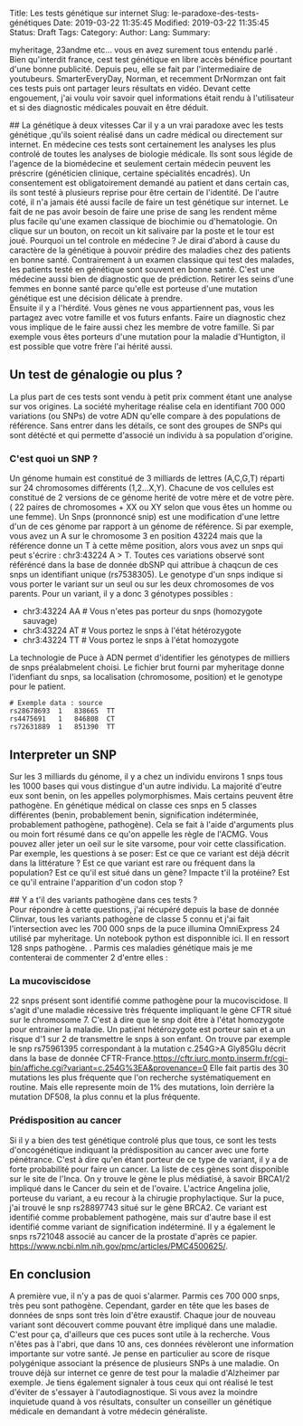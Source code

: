 Title: Les tests génétique sur internet 
Slug: le-paradoxe-des-tests-génétiques
Date: 2019-03-22 11:35:45
Modified: 2019-03-22 11:35:45
Status: Draft
Tags: 
Category: 
Author: 
Lang: 
Summary:

myheritage, 23andme etc... vous en avez surement tous entendu parlé . Bien qu'interdit france, cest test génétique en libre accès bénéfice pourtant d'une bonne publicité. 
Depuis peu, elle se fait par l'intermediaire de youtubeurs. SmarterEveryDay, Norman, et recemment DrNormzan ont fait ces tests puis ont partager leurs résultats en vidéo. Devant cette engouement, j'ai voulu voir savoir quel informations était rendu à l'utilisateur et si des diagnostic médicales pouvait en être déduit.   

## La génétique à deux vitesses
Car il y a un vrai paradoxe avec les tests génétique ,qu'ils soient réalisé dans un cadre médical ou directement sur internet.
En médecine ces tests sont certainement les analyses les plus controlé de toutes les analyses de biologie médicale. Ils sont sous légide de l'agence de la biomédecine et seulement certain médecin peuvent les préscrire (généticien clinique, certaine spécialités encadrés). Un consentement est obligatoirement demandé au patient et dans certain cas, ils sont testé à plusieurs reprise pour être certain de l'identité.
De l'autre coté, il n'a jamais été aussi facile de faire un test génétique sur internet. Le fait de ne pas avoir besoin de faire une prise de sang les rendent même plus facile qu'une examen classique de biochimie ou d'hematologie. On clique sur un bouton, on recoit un kit salivaire par la poste et le tour est joué.
Pourquoi un tel controle en médecine ? 
Je dirai d'abord à cause du caractère de la génétique à pouvoir prédire des maladies chez des patients en bonne santé. Contrairement à un examen classique qui test des malades, les patients testé en génétique sont souvent en bonne santé. C'est une médecine aussi bien de diagnostic que de prédiction. Retirer les seins d'une femmes en bonne santé parce qu'elle est porteuse d'une mutation génétique est une décision délicate à prendre.    
Ensuite il y a l'hérdité. Vous gènes ne vous appartiennent pas, vous les partagez avec votre famille et vos futurs enfants. Faire un diagnostic chez vous implique de le faire aussi chez les membre de votre famille. Si par exemple vous êtes porteurs d'une mutation pour la maladie d'Huntigton, il est possible que votre frère l'ai hérité aussi. 

## Un test de génalogie ou plus ?
 La plus part de ces tests sont vendu à petit prix comment étant une analyse sur vos origines. La société myheritage réalise cela en identifiant 700 000 variations (ou SNPs) de votre ADN qu'elle compare à des populations de référence. Sans entrer dans les détails, ce sont des groupes de SNPs qui sont détécté et qui permette d'associé un individu à sa population d'origine. 

### C'est quoi un SNP ?
Un génome humain est constitué de 3 milliards de lettres (A,C,G,T) réparti sur 24 chromosomes différents (1,2...X,Y). Chacune de vos cellules est constitué de 2 versions de ce génome herité de votre mère et de votre père. ( 22 paires de chromosomes + XX ou XY selon que vous êtes un homme ou une femme).
Un Snps (pronnoncé snip) est une modification d'une lettre d'un de ces génome par rapport à un génome de référence. Si par exemple, vous avez un A sur le chromosome 3 en position 43224 mais que la référence donne un T à cette même position, alors vous avez un snps qui peut s'écrire : chr3:43224 A > T. Toutes ces variations observé sont référéncé dans la base de donnée dbSNP qui attribue à chaqcun de ces snps un identifiant unique (rs7538305).
Le genotype d'un snps indique si vous porter le variant sur un seul ou sur les deux chromosomes de vos parents. Pour un variant, il y a donc 3 génotypes possibles : 

- chr3:43224 AA  # Vous n'etes pas porteur du snps (homozygote sauvage)
- chr3:43224 AT  # Vous portez le snps à l'état hétérozygote
- chr3:43224 TT  # Vous portez le snps à l'état homozygote 

La technologie de Puce à ADN permet d'identifier les génotypes de milliers de snps préalabmelent choisi. Le fichier brut fourni par myheritage donne l'idenfiant du snps, sa localisation (chromosome, position) et le genotype pour le patient. 

    # Exemple data : source
    rs28678693  1   838665  TT  
    rs4475691   1   846808  CT
    rs72631889  1   851390  TT


## Interpreter un SNP
Sur les 3 milliards du génome, il y a chez un individu environs 1 snps tous les 1000 bases qui vous distingue d'un autre individu. La majorité d'eutre eux sont benin, on les appelles polymorphismes. Mais certains peuvent être pathogène. 
En génétique médical on classe ces snps en 5 classes différentes (benin, probablement benin, signification indéterminée, probablement pathogène, pathogène). Cela se fait à l'aide d'arguments plus ou moin fort résumé dans ce qu'on appelle les règle de l'ACMG. Vous pouvez aller jeter un oeil sur le site varsome, pour voir cette classification. Par exemple, les questions à se poser: Est ce que ce variant est déjà décrit dans la littérature ?  Est ce que variant est rare ou fréquent dans la population?  Est ce qu'il est situé dans un gène? Impacte t'il la protéine? Est ce qu'il entraine l'apparition d'un codon stop ? 

## Y a t'il des variants pathogène dans ces tests ?  
Pour répondre à cette questions, j'ai récupéré depuis la base de donnée Clinvar, tous les variants pathogène de classe 5 connu et j'ai fait l'intersection avec les 700 000 snps de la puce illumina OmniExpress 24 utilisé par myheritage. Un notebook python est disponnible ici. 
Il en ressort 128 snps pathogène. <LIST> . Parmis ces maladies génétique mais je me contenterai de commenter 2 d'entre elles : 

### La mucoviscidose 
22 snps présent sont identifié comme pathogène pour la mucoviscidose. Il s'agit d'une maladie récessive très fréquente impliquant le gène CFTR situé sur le chromosome 7. C'est à dire que le snp doit être à l'état homozygote pour entrainer la maladie. Un patient hétérozygote est porteur sain et a un risque d'1 sur 2 de transmettre le snps à son enfant. 
On trouve par exemple le snp rs75961395 correspondant à la mutation c.254G>A Gly85Glu décrit dans la base de donnée CFTR-France.https://cftr.iurc.montp.inserm.fr/cgi-bin/affiche.cgi?variant=c.254G%3EA&provenance=0
Elle fait partis des 30 mutations les plus fréquente que l'on recherche systématiquement en routine. Mais elle represente moin de 1% des mutations, loin derrière la  mutation DF508, la plus connu et la plus fréquente.

### Prédisposition au cancer 
Si il y a bien des test génétique controlé plus que tous, ce sont les tests d'oncogénétique indiquant la prédisposition au cancer avec une forte pénétrance. C'est à dire qu'en étant porteur de ce type de variant, il y a de forte probabilité pour faire un cancer. La liste de ces gènes sont disponible sur le site de l'Inca. On y trouve le gène le plus médiatisé, à savoir BRCA1/2 impliqué dans le Cancer du sein et de l'ovaire. L'actrice Angelina jolie, porteuse du variant, a eu recour à la chirugie prophylactique.
Sur la puce, j'ai trouvé le snp rs28897743 situé sur le gène BRCA2. Ce variant est identifié comme probablement pathogène, mais sur d'autre base il est identifié comme variant de signification indéterminé.
Il y a également le snps rs721048 associé au cancer de la prostate d'après ce papier. https://www.ncbi.nlm.nih.gov/pmc/articles/PMC4500625/. 

## En conclusion
A première vue, il n'y a pas de quoi s'alarmer. Parmis ces 700 000 snps, très peu sont pathogène. Cependant, garder en tête que les bases de données de snps sont très loin d'être exaustif. Chaque jour de nouveau variant sont découvert comme pouvant être impliqué dans une maladie. C'est pour ça, d'ailleurs que ces puces sont utile à la recherche. Vous n'êtes pas à l'abri, que dans 10 ans, ces données révèleront une information importante sur votre santé. 
Je pense en particulier au score de risque polygénique associant la présence de plusieurs SNPs à une maladie. On trouve déjà sur internet ce genre de test pour la maladie d'Alzheimer par exemple. 
Je tiens également signaler à tous ceux qui ont réalisé le test d'éviter de s'essayer à l'autodiagnostique. Si vous avez la moindre inquietude quand à vos résultats, consulter un conseiller un génétique médicale en demandant à votre médecin généraliste. 